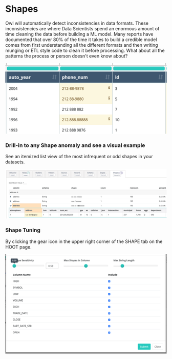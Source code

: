 # Shapes

Owl will automatically detect inconsistencies in data formats. These inconsistencies are where Data Scientists spend an enormous amount of time cleaning the data before building a ML model. Many reports have documented that over 80% of the time it takes to build a credible model comes from first understanding all the different formats and then writing munging or ETL style code to clean it before processing. What about all the patterns the process or person doesn't even know about?

![](../.gitbook/assets/owl-phone-shapes.png)

### Drill-in to any Shape anomaly and see a visual example

See an itemized list view of the most infrequent or odd shapes in your datasets.

![](../.gitbook/assets/owl-shape-drillin.png)

### Shape Tuning 

By clicking the gear icon in the upper right corner of the SHAPE tab on the HOOT page. 

![](../.gitbook/assets/shape-tuning-owl.png)

